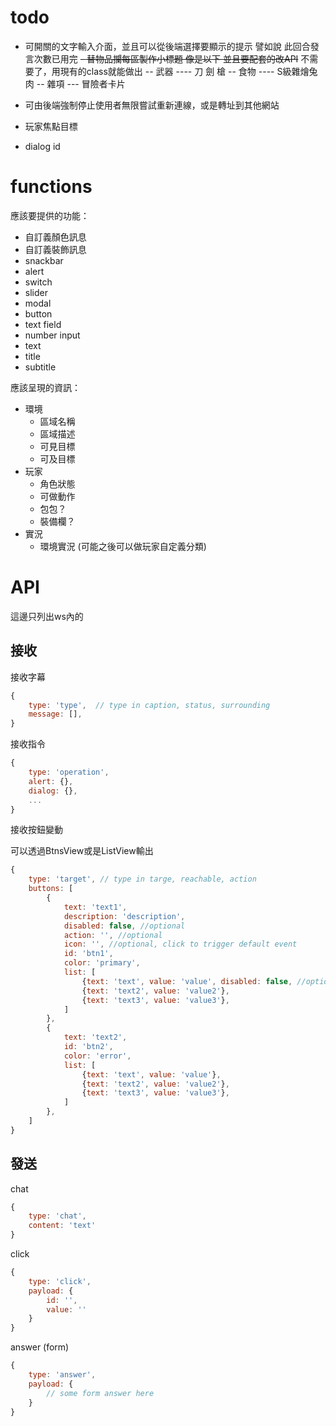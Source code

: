 
# todo

- 可開關的文字輸入介面，並且可以從後端選擇要顯示的提示 譬如說 此回合發言次數已用完
~~- 替物品攔每區製作小標題 像是以下  並且要配套的改API~~ 不需要了，用現有的class就能做出
-- 武器 ----
刀 劍 槍 
-- 食物 ----
S級雜燴兔肉
-- 雜項 ---
冒險者卡片 

- 可由後端強制停止使用者無限嘗試重新連線，或是轉址到其他網站
- 玩家焦點目標

- dialog id


# functions

應該要提供的功能：

- 自訂義顏色訊息 
- 自訂義裝飾訊息
- snackbar
- alert
- switch
- slider
- modal
- button
- text field
- number input
- text
- title
- subtitle

應該呈現的資訊：

- 環境
    - 區域名稱
    - 區域描述
    - 可見目標
    - 可及目標
- 玩家
    - 角色狀態
    - 可做動作
    - 包包？
    - 裝備欄？
- 實況
    - 環境實況 (可能之後可以做玩家自定義分類)

# API
這邊只列出ws內的
## 接收
接收字幕
```js
{
    type: 'type',  // type in caption, status, surrounding
    message: [],
}
```

接收指令
```js
{
    type: 'operation',
    alert: {},
    dialog: {},
    ...
}
```

接收按鈕變動

可以透過BtnsView或是ListView輸出
```js
{
    type: 'target', // type in targe, reachable, action
    buttons: [
        {
            text: 'text1',
			description: 'description',
            disabled: false, //optional
            action: '', //optional
            icon: '', //optional, click to trigger default event
            id: 'btn1',
            color: 'primary',
            list: [
                {text: 'text', value: 'value', disabled: false, //optional},
                {text: 'text2', value: 'value2'},
                {text: 'text3', value: 'value3'},
            ]
        },
        {
            text: 'text2',
            id: 'btn2',
            color: 'error',
            list: [
                {text: 'text', value: 'value'},
                {text: 'text2', value: 'value2'},
                {text: 'text3', value: 'value3'},
            ]
        },
    ]
}
```

## 發送

chat
```js
{
    type: 'chat',
    content: 'text'
}
```

click
```js
{
    type: 'click',
    payload: {
        id: '',
        value: ''
    }
}
```

answer (form)
```js
{
    type: 'answer',
    payload: {
        // some form answer here
    }
}
```


